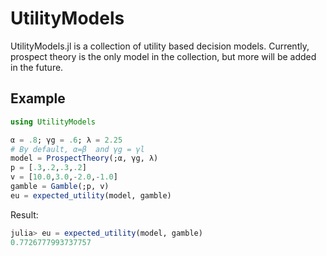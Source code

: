 # UtilityModels

UtilityModels.jl is a collection of utility based decision models. Currently, prospect theory is the only model in the collection, but more will be added in the future. 

## Example
````julia
using UtilityModels

α = .8; γg = .6; λ = 2.25
# By default, α=β  and γg = γl
model = ProspectTheory(;α, γg, λ)
p = [.3,.2,.3,.2]
v = [10.0,3.0,-2.0,-1.0]
gamble = Gamble(;p, v)
eu = expected_utility(model, gamble)
````

Result:

````julia
julia> eu = expected_utility(model, gamble)
0.7726777993737757
````
